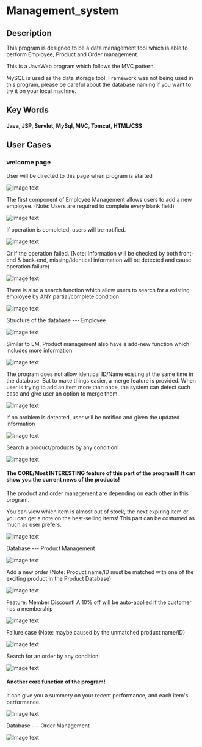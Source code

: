# Management_system

## Description 

This program is designed to be a data management tool which is able to perform Employee, Product and Order management.

This is a JavaWeb program which follows the MVC pattern. 

MySQL is used as the data storage tool. Framework was not being used in this program, please be careful about the database naming if you want to try it on your local machine.

## Key Words
#### Java,  JSP,  Servlet,  MySql,  MVC,  Tomcat,  HTML/CSS

## User Cases

### welcome page

User will be directed to this page when program is started

![Image text](https://github.com/JamesW121/Management_system/blob/master/image/1.PNG)

The first component of Employee Management allows users to add a new employee.
(Note: Users are required to complete every blank field)

![Image text](https://github.com/JamesW121/Management_system/blob/master/image/2.PNG)


If operation  is completed, users will be notified.

![Image text](https://github.com/JamesW121/Management_system/blob/master/image/3.PNG)


Or if the operation failed.
(Note: Information will be checked by both front-end & back-end, missing/identical information will be detected and cause operation failure)

![Image text](https://github.com/JamesW121/Management_system/blob/master/image/5.PNG)


There is also a search function which allow users to search for a existing employee by ANY partial/complete condition 

![Image text](https://github.com/JamesW121/Management_system/blob/master/image/4.PNG)


Structure of the database --- Employee

![Image text](https://github.com/JamesW121/Management_system/blob/master/image/6.PNG)


Similar to EM, Product management also have a add-new function which includes more information

![Image text](https://github.com/JamesW121/Management_system/blob/master/image/11.PNG)


The program does not allow identical ID/Name existing at the same time in the database. But to make things easier, a merge feature is provided. When user is trying to add an item more than once, the system can detect such case and give user an option to merge them.

![Image text](https://github.com/JamesW121/Management_system/blob/master/image/12.PNG)


If no problem is detected, user will be notified and given the updated information

![Image text](https://github.com/JamesW121/Management_system/blob/master/image/13.PNG)


Search a product/products by any condition!

![Image text](https://github.com/JamesW121/Management_system/blob/master/image/14.PNG)


#### The CORE/Most INTERESTING feature of this part of the program!!! It can show you the current news of the products!

The product and order management are depending on each other in this program. 

You can view which item is almost out of stock, the next expiring item or you can get a note on the best-selling items! This part can be  costumed as much as user prefers.

![Image text](https://github.com/JamesW121/Management_system/blob/master/image/15.PNG)


Database --- Product Management

![Image text](https://github.com/JamesW121/Management_system/blob/master/image/16.PNG)


Add a new order
(Note: Product name/ID must be matched with one of the exciting product in the Product Database)

![Image text](https://github.com/JamesW121/Management_system/blob/master/image/21.PNG)


Feature: Member Discount! A 10% off will be auto-applied if the customer has a membership 

![Image text](https://github.com/JamesW121/Management_system/blob/master/image/22.PNG)


Failure case
(Note: maybe caused by the unmatched product name/ID)

![Image text](https://github.com/JamesW121/Management_system/blob/master/image/23.PNG)


Search for an order by any condition!

![Image text](https://github.com/JamesW121/Management_system/blob/master/image/24.PNG)


#### Another core function of the program! 

It can give you a summery on your recent performance, and each item's performance.

![Image text](https://github.com/JamesW121/Management_system/blob/master/image/25.PNG)


Database --- Order Management

![Image text](https://github.com/JamesW121/Management_system/blob/master/image/26.PNG)

